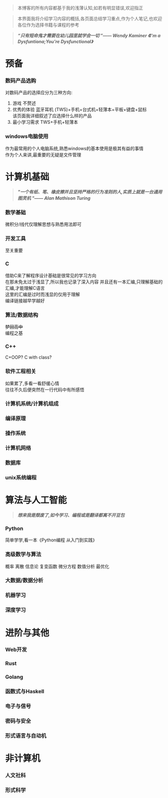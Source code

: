 >本博客的所有内容都基于我的浅薄认知,如若有明显错误,欢迎指正 

>本界面我将介绍学习内容的概括,各页面总结学习重点,作为个人笔记,也欢迎各位作为选择书籍与课程的参考

>___“只有短命鬼才需要在幼儿园里就学会一切 ”—— Wendy Kaminer 《I'm a Dysfuntiona;You're Dysfunctional》___

# 预备

### 数码产品选购

对数码产品的选择应分为三种方向:  
1. 游戏 不赘述  
2. 优秀的体验 蓝牙耳机 (TWS)+手机+台式机+轻薄本+平板+键盘+鼠标  
该页面我详细叙述了应选择什么样的产品  
3. 最小学习需求 TWS+手机+轻薄本    

###  windows电脑使用

作为最常用的个人电脑系统,熟悉windows的基本使用是极其有益的事情  
作为个人来讲,最重要的无疑是文件管理

# 计算机基础

>___"一个有纸、笔、橡皮擦并且坚持严格的行为准则的人,实质上就是一台通用图灵机 "—— Alan Mathison Turing___

### 数学基础

微积分/线代仅理解思想与熟悉用法即可

### 开发工具

至关重要

### C

借助C来了解程序设计基础是很常见的学习方向  
在那未免太过于浅显了,所以我也记录了深入内容
并且还有一本汇编,只理解基础的汇编,才能理解C语言    
这里的汇编是过时而浅显的仅用于理解  
编译链接越早学越好

### 算法/数据结构

~~梦回高中~~   
编程之基


### C++

C+OOP?  C with class?  

### 软件工程相关

如果累了,多看一看舒缓心情  
往往不久后便突然在一行代码中有所感悟

### 计算机系统/计算机组成

### 编译原理

### 操作系统

### 计算机网络

### 数据库

### unix系统编程

# 算法与人工智能

>***想来我是颓废了,如今学习、编程或是翻译都离不开豆包***

### Python

简单学学,看一本《Python编程 从入门到实践》

### 高级数学与算法
概率 离散
信息论 复变函数 微分方程 数值分析 最优化

### 大数据/数据分析

### 机器学习

### 深度学习

# 进阶与其他

### Web开发

### Rust

### Golang

### 函数式与Haskell

### 电子与信号

### 密码与安全

### 形式语言与自动机


# 非计算机

### 人文社科



### 形式科学